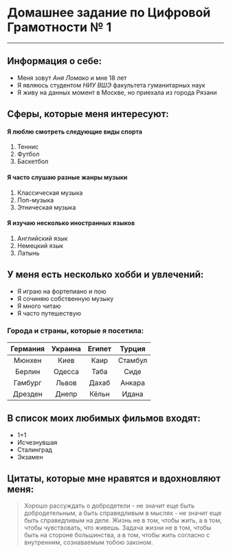 # Домашнее задание по Цифровой Грамотности № 1
* * *

## Информация о себе:
* Меня зовут *Аня Ломако* и мне 18 лет
* Я являюсь студентом  *НИУ ВШЭ* факультета гуманитарных наук
* Я живу на данных момент в Москве, но приехала из города Рязани
## Сферы, которые меня интересуют:
#### Я люблю смотреть следующие виды **спорта**
1. Теннис
2. Футбол 
3. Баскетбол 
#### Я часто слушаю разные жанры **музыки**
1. Классическая музыка
2. Поп-музыка
3. Этническая музыка
#### Я изучаю несколько иностранных **языков** 
1. Английский язык
2. Немецкий язык
3. Латынь
## У меня есть несколько хобби и увлечений:
   * Я играю на фортепиано и пою
   * Я сочиняю собственную музыку
   * Я много читаю 
   * Я часто путешествую 
### Города и страны, которые я посетила:
| Германия  | Украина  | Египет  | Турция  |
|:---------:|:--------:|:-------:|:-------:|
|Мюнхен     |Киев      |Каир     |Стамбул  |
|Берлин     |Одесса    |Таба     |Сиде     |
|Гамбург    |Львов     |Дахаб    |Анкара   |
|Дрезден    |Днепр     |Кёльн    |Идана    |
## В список моих любимых фильмов входят:
- 1+1
- Исчезнувшая
- Сталинград
- Экзамен
## Цитаты, которые мне нравятся и вдохновляют меня: 
>Хорошо рассуждать о добродетели - не значит еще быть добродетельным, а быть справедливым в мыслях - не значит еще быть справедливым на деле.
>Жизнь не в том, чтобы жить, а в том, чтобы чувствовать, что живешь.
>Задача жизни не в том, чтобы быть на стороне большинства, а в том, чтобы жить согласно с внутренним, сознаваемым тобою законом.
